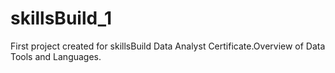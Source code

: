 # skillsBuild_1
First project created for skillsBuild Data Analyst Certificate.Overview of Data Tools and Languages.
 
